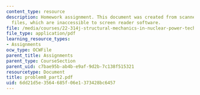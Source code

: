 ```yaml
---
content_type: resource
description: Homework assignment. This document was created from scanned original
  files, which are inaccessible to screen reader software.
file: /media/courses/22-314j-structural-mechanics-in-nuclear-power-technology-fall-2006/6dd21d5e3564685f06e1373428bc6457_problem8_part2.pdf
file_type: application/pdf
learning_resource_types:
- Assignments
ocw_type: OCWFile
parent_title: Assignments
parent_type: CourseSection
parent_uid: c7bae95b-ab4b-e9af-9d2b-7c138f515321
resourcetype: Document
title: problem8_part2.pdf
uid: 6dd21d5e-3564-685f-06e1-373428bc6457
---
```

